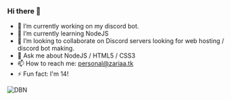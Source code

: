 ### Hi there 👋

- 🔭 I’m currently working on my discord bot.
- 🌱 I’m currently learning NodeJS
- 👯 I’m looking to collaborate on Discord servers looking for web hosting / discord bot making.
- 💬 Ask me about NodeJS / HTML5 / CSS3
- 📫 How to reach me: personal@zariaa.tk
- ⚡ Fun fact: I'm 14!

![DBN](https://discordapp.com/api/guilds/795105559569235988/widget.png)
